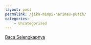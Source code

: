 ```yaml
---
layout: post
permalink: /jika-mimpi-harimau-putih/
categories:
    - Uncategorized
---
```


[Baca Selengkapnya](/06)
